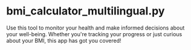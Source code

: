 # bmi_calculator_multilingual.py
Use this tool to monitor your health and make informed decisions about your well-being. Whether you're tracking your progress or just curious about your BMI, this app has got you covered!

